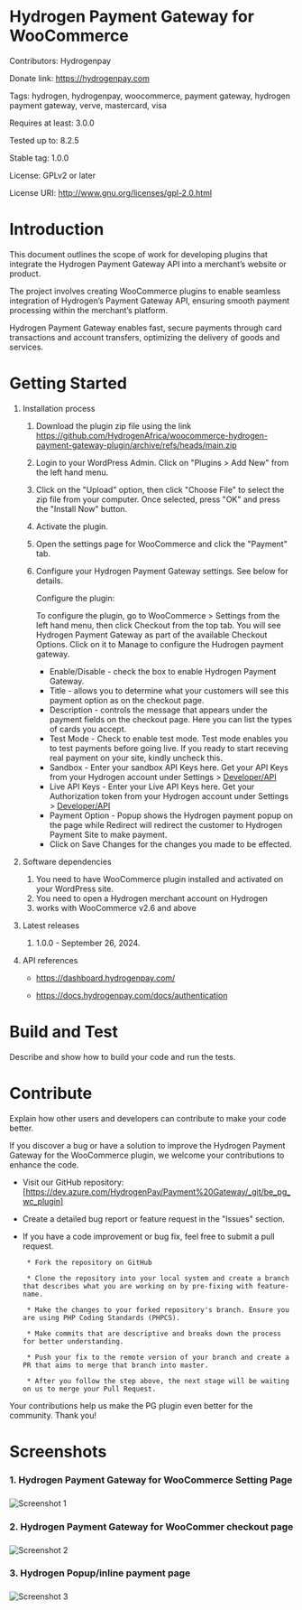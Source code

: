 # Hydrogen Payment Gateway for WooCommerce

Contributors: Hydrogenpay

Donate link: https://hydrogenpay.com

Tags: hydrogen, hydrogenpay, woocommerce, payment gateway, hydrogen payment gateway, verve, mastercard, visa

Requires at least: 3.0.0

Tested up to: 8.2.5

Stable tag: 1.0.0

License: GPLv2 or later

License URI: http://www.gnu.org/licenses/gpl-2.0.html

# Introduction 

This document outlines the scope of work for developing plugins that integrate the Hydrogen Payment Gateway API into a merchant’s website or product.

The project involves creating WooCommerce plugins to enable seamless integration of Hydrogen’s Payment Gateway API, ensuring smooth payment processing within the merchant’s platform.

Hydrogen Payment Gateway enables fast, secure payments through card transactions and account transfers, optimizing the delivery of goods and services.

# Getting Started

1.	Installation process

    1.  Download the plugin zip file using the link https://github.com/HydrogenAfrica/woocommerce-hydrogen-payment-gateway-plugin/archive/refs/heads/main.zip
    2.  Login to your WordPress Admin. Click on "Plugins > Add New" from the left hand menu.
    3.  Click on the "Upload" option, then click "Choose File" to select the zip file from your computer. Once selected, press "OK" and press the "Install Now" button.
    4.  Activate the plugin.
    5.  Open the settings page for WooCommerce and click the "Payment" tab.
    6.  Configure your Hydrogen Payment Gateway settings. See below for details.

        Configure the plugin:

        To configure the plugin, go to WooCommerce > Settings from the left hand menu, then click Checkout from the top tab. You will see Hydrogen Payment Gateway as part of the available Checkout Options. Click on it to Manage to configure the Hudrogen payment gateway.

        * Enable/Disable - check the box to enable Hydrogen Payment Gateway.
        * Title - allows you to determine what your customers will see this payment option as on the checkout page.
        * Description - controls the message that appears under the payment fields on the checkout page. Here you can list the types of cards you accept.
        * Test Mode - Check to enable test mode. Test mode enables you to test payments before going live. If you ready to start receving real payment on your site, kindly uncheck this.
        * Sandbox - Enter your sandbox API Keys here. Get your API Keys from your Hydrogen account under Settings > [Developer/API]([url](https://dashboard.hydrogenpay.com/merchant/profile/api-integration))
        * Live API Keys - Enter your Live API Keys here. Get your Authorization token from your Hydrogen account under Settings > [Developer/API]([url](https://dashboard.hydrogenpay.com/merchant/profile/api-integration))
        * Payment Option - Popup shows the Hydrogen payment popup on the page while Redirect will redirect the customer to Hydrogen Payment Site to make payment.
        * Click on Save Changes for the changes you made to be effected.

2.	Software dependencies

    1. You need to have WooCommerce plugin installed and activated on your WordPress site.
    2. You need to open a Hydrogen merchant account on Hydrogen
    3. works with WooCommerce v2.6 and above

3.	Latest releases

    1. 1.0.0 - September 26, 2024.


4.	API references

    * https://dashboard.hydrogenpay.com/

    * https://docs.hydrogenpay.com/docs/authentication

# Build and Test
Describe and show how to build your code and run the tests. 

# Contribute
Explain how other users and developers can contribute to make your code better. 

If you discover a bug or have a solution to improve the Hydrogen Payment Gateway for the WooCommerce plugin,
we welcome your contributions to enhance the code.

 * Visit our GitHub repository: [https://dev.azure.com/HydrogenPay/Payment%20Gateway/_git/be_pg_wc_plugin]

 * Create a detailed bug report or feature request in the "Issues" section.

 * If you have a code improvement or bug fix, feel free to submit a pull request.

        * Fork the repository on GitHub

        * Clone the repository into your local system and create a branch that describes what you are working on by pre-fixing with feature-name.

        * Make the changes to your forked repository's branch. Ensure you are using PHP Coding Standards (PHPCS).

        * Make commits that are descriptive and breaks down the process for better understanding.

        * Push your fix to the remote version of your branch and create a PR that aims to merge that branch into master.
        
        * After you follow the step above, the next stage will be waiting on us to merge your Pull Request.

 Your contributions help us make the PG plugin even better for the community. Thank you!

 # Screenshots

### 1. Hydrogen Payment Gateway for WooCommerce Setting Page

###

![Screenshot 1](https://github.com/HydrogenAfrica/woocommerce-hydrogen-payment-gateway-plugin/blob/staging/assets/images/screenshot-img1.png)

### 2. Hydrogen Payment Gateway for WooCommer checkout page

###

![Screenshot 2](https://github.com/HydrogenAfrica/woocommerce-hydrogen-payment-gateway-plugin/blob/staging/assets/images/screenshot-img2.png)

### 3. Hydrogen Popup/inline payment page

###

![Screenshot 3](https://github.com/HydrogenAfrica/woocommerce-hydrogen-payment-gateway-plugin/blob/staging/assets/images/screenshot-img3.png)
